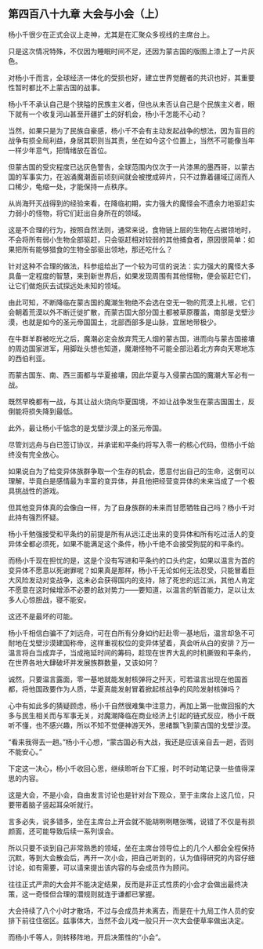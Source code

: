 ## 第四百八十九章 大会与小会（上）
杨小千很少在正式会议上走神，尤其是在汇聚众多视线的主席台上。

只是这次情况特殊，不仅因为睡眠时间不足，还因为蒙古国的版图上漆上了一片灰色。

对杨小千而言，全球经济一体化的受损也好，建立世界觉醒者的共识也好，其重要性暂时都比不上蒙古国的战事。

杨小千不承认自己是个狭隘的民族主义者，但也从未否认自己是个民族主义者，眼下就有一个收复河山甚至开疆扩土的好机会，杨小千怎能不心动？

当然，如果只是为了民族自豪感，杨小千不会有主动发起战争的想法，因为盲目的战争有损全局利益，身居其职则当其责，坐在如今这个位置上，当然不可能像当年一样少年意气，把情绪放在首位。

但蒙古国的受灾程度已达灰色警告，全球范围内仅次于一片漆黑的墨西哥，以蒙古国的军事实力，在汹涌魔潮面前顷刻间就会被搅成碎片，只不过靠着疆域辽阔而人口稀少，龟缩一处，才能保持一点秩序。

从尚海歼灭战得到的经验来看，在降临初期，实力强大的魔怪会不遗余力地驱赶实力弱小的怪物，将它们赶出自身所在的领域。

这是不合理的行为，按照自然法则，通常来说，食物链上层的生物在占据领地时，不会将所有弱小生物全部驱赶，只会驱赶相对较弱的其他捕食者，原因很简单：如果把所有能够猎食的生物全部驱出领地，那还吃什么？

针对这种不合理的做法，科参组给出了一个较为可信的说法：实力强大的魔怪大多具备一定程度的智慧，来到新世界后，如果发现周围有其他怪物，便会驱赶它们，让它们做炮灰去试探远处未知的领域。

由此可知，不断降临在蒙古国的魔潮生物绝不会选在空无一物的荒漠上扎根，它们会朝着荒漠以外不断迁徙扩散，而蒙古国大部分国土都被草原覆盖，南部是戈壁沙漠，也就是如今的圣元帝国国土，北部西部多是山脉，宜居地带极少。

在牛群羊群被吃光之后，魔潮必定会放弃荒无人烟的蒙古国，进而向与蒙古国接壤的周边国家进军，用脚趾头想也知道，魔潮怪物不可能全部沿着北方奔向天寒地冻的西伯利亚。

而蒙古国东、南、西三面都与华夏接壤，因此华夏与入侵蒙古国的魔潮大军必有一战。

既然早晚都有一战，与其让战火烧向华夏国境，不如让战争发生在蒙古国国土，反倒能将损失降到最低。

此外，最让杨小千惦念的是戈壁沙漠上的圣元帝国。

尽管刘远舟与白已签订协议，并承诺和平条约将写入零一的核心代码，但杨小千始终没有完全放心。

如果说白为了给变异体族群争取一个生存的机会，愿意付出自己的生命，这倒可以理解，毕竟白是感情最为丰富的变异体，并且他把经营变异体的未来当成了一个极具挑战性的游戏。

但其他变异体真的会像白一样，为了自身族群的未来而甘愿牺牲自己吗？杨小千对此持有强烈怀疑。

杨小千勉强接受和平条约的前提是所有从远江走出来的变异体和所有吃过活人的变异体全都必须死，如果不能满足这个条件，杨小千绝不会接受狗屁的和平条约。

而杨小千现在担忧的是，这是个没有写进和平条约的口头约定，如果以温言为首的变异体不愿意以死谢罪呢？如果真是那样，杨小千无论如何无法忍受，只能冒着巨大风险发动对变战争，这未必会获得国内的支持，除了死忠的远江派，其他人肯定不愿意在这时候增添不必要的敌对势力——要知道，以温言的斩首能力，足以让太多人心惊胆战，寝不能安。

这还不是最坏的可能。

杨小千相信白骗不了刘远舟，可在白所有分身如约赶赴零一基地后，温言却急不可耐地在戈壁沙漠建国称帝，这样重视权位的变异体望着，真会听从白的安排？万一温言将白当成弃子，当成拖延时间的筹码，趁现在世界大乱的时机撕毁和平条约，在世界各地大肆破坏并发展族群数量，又该如何？

诚然，只要温言露面，零一基地就能发射核弹将之歼灭，可若温言出现在他国首都，将他国政要作为人质，华夏真能发射冒着掀起核战争的风险发射核弹吗？

心中有如此多的猜疑顾虑，杨小千自然很难集中注意力，再加上第一批做回报的大多与民生相关而与军事无关，对魔潮降临在商业经济上引起的链式反应，杨小千既听不懂，也不感兴趣，所以不知不觉便神游天外，思绪飘飞到蒙古国的戈壁沙漠。

“看来我得去一趟。”杨小千心想，“蒙古国必有大战，我还是应该亲自去一趟，否则不能安心。”

下定这一决心，杨小千收回心思，继续聆听台下汇报，时不时动笔记录一些值得深思的内容。

这是大会，不是小会，自由发言讨论也是针对台下观众，至于主席台上这几位，只要带着脑子竖起耳朵听就行。

言多必失，说多错多，坐在主席台上开会就不能胡咧咧瞎张嘴，说错了不仅是有损颜面，还可能导致后续一系列误会。

所以只要不谈到自己非常熟悉的领域，坐在主席台领导位上的几个人都会全程保持沉默，等到大会散会后，再开一次小会，把自己听到的，认为值得研究的内容仔细讨论，如有需要，可以请来提出该内容的与会成员作为顾问。

往往正式严肃的大会并不能决定结果，反而是非正式性质的小会才会做出最终决策，这一奇怪但合理的潜规则就连于谦都已掌握。

大会持续了八个小时才散场，不过与会成员并未离去，而是在十九局工作人员的安排下前往住宿区。兹事体大，当然不会儿戏一般只开一次大会便草率做出决定。

而杨小千等人，则转移阵地，开启决策性的“小会”。

